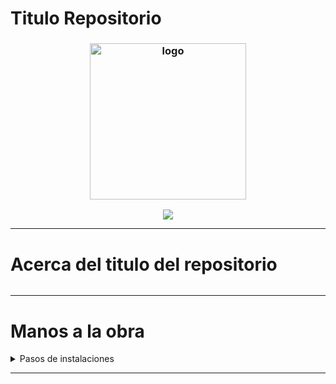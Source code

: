 # Titulo Repositorio

<h3 align="center"><img src="https://user-images.githubusercontent.com/54115104/91632566-45bf3780-e9ea-11ea-9b85-1ee4f451ae39.png" alt="logo" height="250px"></h3>


<p align="center">  
  <a href="">
    <img src="https://img.shields.io/badge/template-tmpMsg-success">
  </a>
</p>

***

# Acerca del titulo del repositorio

```

```

***

# Manos a la obra

<details>
<summary>Pasos de instalaciones</summary>
  
```

```
  
> a

> b

> c
  
</details>


***

